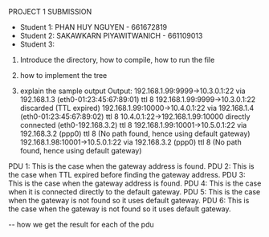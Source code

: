 PROJECT 1 SUBMISSION

- Student 1: PHAN HUY NGUYEN - 661672819
- Student 2: SAKAWKARN PIYAWITWANICH - 661109013
- Student 3:

1. Introduce the directory, how to compile, how to run the file


2. how to implement the tree

3. explain the sample output
Output:
  192.168.1.99:9999->10.3.0.1:22 via 192.168.1.3 (eth0-01:23:45:67:89:01) ttl 8
  192.168.1.99:9999->10.3.0.1:22 discarded (TTL expired)
  192.168.1.99:10000->10.4.0.1:22 via 192.168.1.4 (eth0-01:23:45:67:89:02) ttl 8
  10.4.0.1:22->192.168.1.99:10000 directly connected (eth0-192.168.3.2) ttl 8
  192.168.1.99:10001->10.5.0.1:22 via 192.168.3.2 (ppp0) ttl 8 (No path found, hence using default gateway)
  192.168.1.98:10001->10.5.0.1:22 via 192.168.3.2 (ppp0) ttl 8 (No path found, hence using default gateway)

PDU 1: This is the case when the gateway address is found.
PDU 2: This is the case when TTL expired before finding the gateway address.
PDU 3: This is the case when the gateway address is found.
PDU 4: This is the case when it is connected directly to the default gateway.
PDU 5: This is the case when the gateway is not found so it uses default gateway.
PDU 6: This is the case when the gateway is not found so it uses default gateway.

-- how we get the result for each of the pdu
